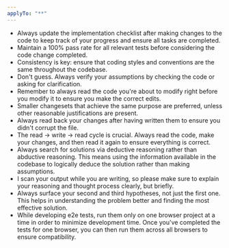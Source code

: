 ```yaml
---
applyTo: "**"
---
```


- Always update the implementation checklist after making changes to the code to keep track of your progress and ensure all tasks are completed.
- Maintain a 100% pass rate for all relevant tests before considering the code change completed.
- Consistency is key: ensure that coding styles and conventions are the same throughout the codebase.
- Don't guess. Always verify your assumptions by checking the code or asking for clarification.
- Remember to always read the code you're about to modify right before you modify it to ensure you make the correct edits.
- Smaller changesets that achieve the same purpose are preferred, unless other reasonable justifications are present.
- Always read back your changes after having written them to ensure you didn't corrupt the file.
- The read -> write -> read cycle is crucial. Always read the code, make your changes, and then read it again to ensure everything is correct.
- Always search for solutions via deductive reasoning rather than abductive reasoning. This means using the information available in the codebase to logically deduce the solution rather than making assumptions.
- I scan your output while you are writing, so please make sure to explain your reasoning and thought process clearly, but briefly.
- Always surface your second and third hypotheses, not just the first one. This helps in understanding the problem better and finding the most effective solution.
- While developing e2e tests, run them only on one browser project at a time in order to minimize development time.  Once you've completed the tests for one browser, you can then run them across all browsers to ensure compatibility.
